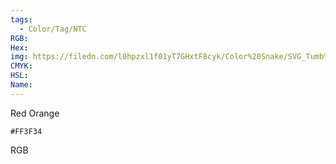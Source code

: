 ```yaml
---
tags:
  - Color/Tag/NTC
RGB:
Hex:
img: https://filedn.com/l0hpzxl1f01yT7GHxtF8cyk/Color%20Snake/SVG_Tumb%20Mass%20No%20Name/FF3F34.svg
CMYK:
HSL:
Name:
---
```

Red Orange
```palette
#FF3F34
```
RGB
